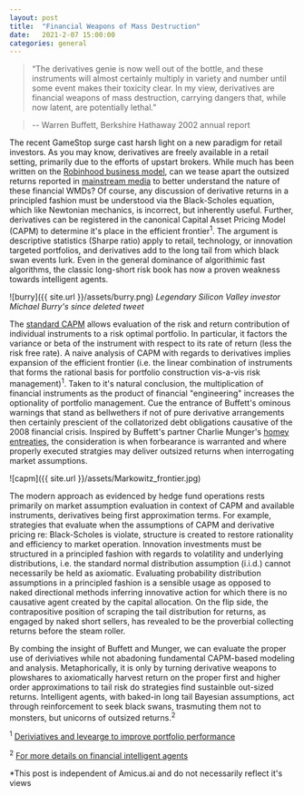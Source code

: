 ```yaml
---
layout: post
title:  "Financial Weapons of Mass Destruction"
date:   2021-2-07 15:00:00
categories: general
---
```


> “The derivatives genie is now well out of the bottle, and these instruments will almost certainly multiply in variety and number until some event makes their toxicity clear. In my view, derivatives are financial weapons of mass destruction, carrying dangers that, while now latent, are potentially lethal.”

>    -- Warren Buffett, Berkshire Hathaway 2002 annual report

The recent GameStop surge cast harsh light on a new paradigm for retail investors.  As you may know, derivatives are freely available in a retail setting, primarily due to the efforts of upstart brokers. While much has been written on the [Robinhood business model](https://www.wsj.com/articles/why-free-trading-on-robinhood-isnt-really-free-1541772001?st=6q91hyt16vclr7d&reflink=desktopwebshare_permalink), can we tease apart the outsized returns reported in [mainstream media](https://www.wsj.com/articles/everyones-a-day-trader-now-11595649609?st=bmrp0jzihzq19n9&reflink=desktopwebshare_permalink) to better understand the nature of these financial WMDs?  Of course, any discussion of derivative returns in a principled fashion must be understood via the Black-Scholes equation, which like Newtonian mechanics, is incorrect, but inherently useful. Further, derivatives can be registered in the canonical Capital Asset Pricing Model (CAPM) to determine it's place in the efficient frontier<sup>1</sup>. The argument is descriptive statistics (Sharpe ratio) apply to retail, technology, or innovation targeted portfolios, and derivatives add to the long tail from which black swan events lurk.  Even in the general dominance of algorithimic fast algorithms, the classic long-short risk book has now a proven weakness towards intelligent agents.

![burry]({{ site.url }}/assets/burry.png)
*Legendary Silicon Valley investor Michael Burry's since deleted tweet*

The [standard CAPM](https://oyc.yale.edu/sites/default/files/Lect04DiversifyS.pdf
) allows evaluation of the risk and return contribution of individual instruments to a risk optimal portfolio.  In particular, it factors the variance or beta of the instrument with respect to its rate of return (less the risk free rate). A naive analysis of CAPM with regards to derivatives implies expansion of the efficient frontier (i.e. the linear combination of instruments that forms the rational basis for portfolio construction vis-a-vis risk management)<sup>1</sup>. Taken to it's natural conclusion, the multiplication of financial instruments as the product of financial "engineering" increases the optionality of portfolio management. Cue the entrance of Buffett's ominous warnings that stand as bellwethers if not of pure derivative arrangements then certainly prescient of the collatorized debt obligations causative of the 2008 financial crisis. Inspired by Buffett's partner Charlie Munger's [homey entreaties](https://quotefancy.com/quote/1561903/Charlie-Munger-The-world-of-derivatives-is-full-of-holes-that-very-few-people-are-really
), the consideration is when forbearance is warranted and where properly executed stratgies may deliver outsized returns when interrogating market assumptions.

![capm]({{ site.url }}/assets/Markowitz_frontier.jpg)

The modern approach as evidenced by hedge fund operations rests primarily on market assumption evaluation in context of CAPM and available instruments, derivatives being first approximation terms.  For example, strategies that evaluate when the assumptions of CAPM and derivative pricing re: Black-Scholes is violate, structure is created to restore rationality and efficiency to market operation. Innovation investments must be structured in a principled fashion with regards to volatility and underlying distributions, i.e. the standard normal distribution assumption (i.i.d.) cannot necessarily be held as axiomatic. Evaluating probability distribution assumptions in a principled fashion is a sensible usage as opposed to naked directional methods inferring innovative action for which there is no causative agent created by the capital allocation.  On the flip side, the contrapositive position of scraping the tail distribution for returns, as engaged by naked short sellers, has revealed to be the proverbial collecting returns before the steam roller.

By combing the insight of Buffett and Munger, we can evaluate the proper use of deriviatives while not abadoning fundamental CAPM-based modeling and analysis. Metaphorically, it is only by turning derivative weapons to plowshares to axiomatically harvest return on the proper first and higher order approximations to tail risk do strategies find sustainble out-sized returns.  Intelligent agents, with baked-in long tail Bayesian assumptions, act through reinforcement to seek black swans, trasmuting them not to monsters, but unicorns of outsized returns.<sup>2</sup>

<sup>1</sup> [Deriviatives and levearge to improve portfolio performance](https://www.institutionalinvestor.com/article/b150qd3fhy4cwb/using-derivatives-and-leverage-to-improve-portfolio-performance)

<sup>2</sup> [For more details on financial intelligent agents](https://www.nvidia.com/en-us/gtc/topics/)

*This post is independent of Amicus.ai and do not necessarily reflect it's views

